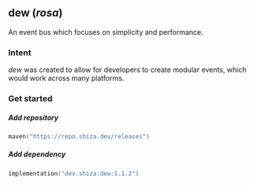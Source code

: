 ## dew (*rosa*)

An event bus which focuses on simplicity and performance.

### Intent

*dew* was created to allow for developers to create modular events, which would work across many
platforms.

### Get started

##### Add repository

```kotlin
maven("https://repo.shiza.dev/releases")
```

##### Add dependency

```kotlin
implementation("dev.shiza:dew:1.1.2")
```